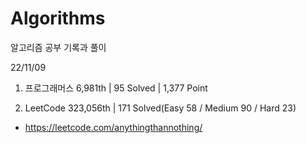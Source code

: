 # Algorithms

알고리즘 공부 기록과 풀이

22/11/09

1. 프로그래머스 6,981th | 95 Solved | 1,377 Point

2. LeetCode 323,056th | 171 Solved(Easy 58 / Medium 90 / Hard 23)
- https://leetcode.com/anythingthannothing/
